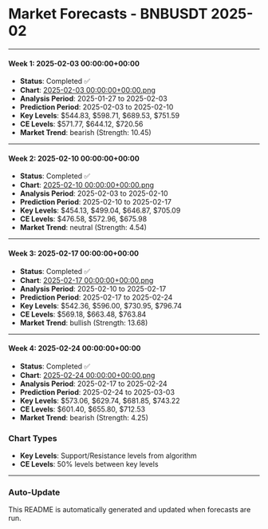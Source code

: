 # Market Forecasts - BNBUSDT 2025-02

---

#### Week 1: 2025-02-03 00:00:00+00:00
- **Status**: Completed ✅
- **Chart**: <a href="./2025-02-03 00:00:00+00:00.png">2025-02-03 00:00:00+00:00.png</a>
- **Analysis Period**: 2025-01-27 to 2025-02-03
- **Prediction Period**: 2025-02-03 to 2025-02-10
- **Key Levels**: $544.83, $598.71, $689.53, $751.59
- **CE Levels**: $571.77, $644.12, $720.56
- **Market Trend**: bearish (Strength: 10.45)

---

#### Week 2: 2025-02-10 00:00:00+00:00
- **Status**: Completed ✅
- **Chart**: <a href="./2025-02-10 00:00:00+00:00.png">2025-02-10 00:00:00+00:00.png</a>
- **Analysis Period**: 2025-02-03 to 2025-02-10
- **Prediction Period**: 2025-02-10 to 2025-02-17
- **Key Levels**: $454.13, $499.04, $646.87, $705.09
- **CE Levels**: $476.58, $572.96, $675.98
- **Market Trend**: neutral (Strength: 4.54)

---

#### Week 3: 2025-02-17 00:00:00+00:00
- **Status**: Completed ✅
- **Chart**: <a href="./2025-02-17 00:00:00+00:00.png">2025-02-17 00:00:00+00:00.png</a>
- **Analysis Period**: 2025-02-10 to 2025-02-17
- **Prediction Period**: 2025-02-17 to 2025-02-24
- **Key Levels**: $542.36, $596.00, $730.95, $796.74
- **CE Levels**: $569.18, $663.48, $763.84
- **Market Trend**: bullish (Strength: 13.68)

---

#### Week 4: 2025-02-24 00:00:00+00:00
- **Status**: Completed ✅
- **Chart**: <a href="./2025-02-24 00:00:00+00:00.png">2025-02-24 00:00:00+00:00.png</a>
- **Analysis Period**: 2025-02-17 to 2025-02-24
- **Prediction Period**: 2025-02-24 to 2025-03-03
- **Key Levels**: $573.06, $629.74, $681.85, $743.22
- **CE Levels**: $601.40, $655.80, $712.53
- **Market Trend**: bearish (Strength: 4.25)

### Chart Types

- **Key Levels**: Support/Resistance levels from algorithm
- **CE Levels**: 50% levels between key levels

---

### Auto-Update

This README is automatically generated and updated when forecasts are run.
